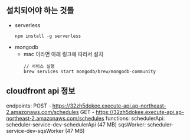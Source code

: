 ## 설치되어야 하는 것들
- serverless
    ```
    npm install -g serverless
    ```
- mongodb
  - mac 이라면 아래 링크에 따라서 설치
    ```
    // 서비스 실행
    brew services start mongodb/brew/mongodb-community
    ```
## cloudfront api 정보
endpoints:
  POST - https://32zh5dokee.execute-api.ap-northeast-2.amazonaws.com/schedules
  GET - https://32zh5dokee.execute-api.ap-northeast-2.amazonaws.com/schedules
functions:
  schedulerApi: scheduler-service-dev-schedulerApi (47 MB)
  sqsWorker: scheduler-service-dev-sqsWorker (47 MB)